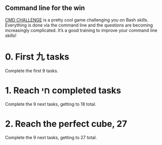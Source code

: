 ## Command line for the win

[CMD CHALLENGE](https://alx-intranet.hbtn.io/rltoken/a83_NOBEtXgFr1Yqej0HYA) is a pretty cool game challenging you on Bash skills. Everything is done via the command line and the questions are becoming increasingly complicated. It’s a good training to improve your command line skills!


#  0. First 九 tasks

Complete the first 9 tasks.


#  1. Reach חי completed tasks

Complete the 9 next tasks, getting to 18 total.


# 2. Reach the perfect cube, 27

Complete the 9 next tasks, getting to 27 total.
